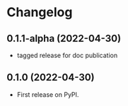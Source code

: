 # Changelog

## 0.1.1-alpha (2022-04-30)

* tagged release for doc publication

## 0.1.0 (2022-04-30)

* First release on PyPI.
